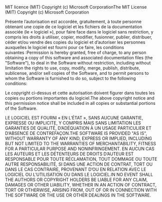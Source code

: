 <span data-ttu-id="4e754-101">MIT licence (MIT) Copyright (c) Microsoft Corporation</span><span class="sxs-lookup"><span data-stu-id="4e754-101">The MIT License (MIT) Copyright (c) Microsoft Corporation</span></span>

<span data-ttu-id="4e754-102">Présente l’autorisation est accordée, gratuitement, à toute personne obtenant une copie de ce logiciel et les fichiers de la documentation associée (le « logiciel »), pour faire face dans le logiciel sans restriction, y compris les droits à utiliser, copier, modifier, fusionner, publier, distribuer, céder et/ou vendre des copies du logiciel et d’autoriser les personnes auxquelles le logiciel est fourni pour ce faire, les conditions suivantes :</span><span class="sxs-lookup"><span data-stu-id="4e754-102">Permission is hereby granted, free of charge, to any person obtaining a copy of this software and associated documentation files (the "Software"), to deal in the Software without restriction, including without limitation the rights to use, copy, modify, merge, publish, distribute, sublicense, and/or sell copies of the Software, and to permit persons to whom the Software is furnished to do so, subject to the following conditions:</span></span>

<span data-ttu-id="4e754-103">Le copyright ci-dessus et cette autorisation doivent figurer dans toutes les copies ou portions importantes du logiciel.</span><span class="sxs-lookup"><span data-stu-id="4e754-103">The above copyright notice and this permission notice shall be included in all copies or substantial portions of the Software.</span></span>

<span data-ttu-id="4e754-104">LE LOGICIEL EST FOURNI « EN L’ÉTAT », SANS AUCUNE GARANTIE, EXPRESSE OU IMPLICITE, Y COMPRIS MAIS SANS LIMITATION LES GARANTIES DE QUALITÉ, D’ADÉQUATION À UN USAGE PARTICULIER ET D’ABSENCE DE CONTREFAÇON.</span><span class="sxs-lookup"><span data-stu-id="4e754-104">THE SOFTWARE IS PROVIDED "AS IS", WITHOUT WARRANTY OF ANY KIND, EXPRESS OR IMPLIED, INCLUDING BUT NOT LIMITED TO THE WARRANTIES OF MERCHANTABILITY, FITNESS FOR A PARTICULAR PURPOSE AND NONINFRINGEMENT.</span></span> <span data-ttu-id="4e754-105">EN AUCUN CAS LES AUTEURS ET LES DÉTENTEURS DE DROITS D’AUTEUR EST RESPONSABLE POUR TOUTE RÉCLAMATION, TOUT DOMMAGE OU TOUTE AUTRE RESPONSABILITÉ, SI DANS UNE ACTION DE CONTRAT, TORT OU DANS LE CAS CONTRAIRE, PROVENANT D’OU EN RELATION AVEC LE LOGICIEL OU L’UTILISATION OU DANS LE LOGICIEL.</span><span class="sxs-lookup"><span data-stu-id="4e754-105">IN NO EVENT SHALL THE AUTHORS OR COPYRIGHT HOLDERS BE LIABLE FOR ANY CLAIM, DAMAGES OR OTHER LIABILITY, WHETHER IN AN ACTION OF CONTRACT, TORT OR OTHERWISE, ARISING FROM, OUT OF OR IN CONNECTION WITH THE SOFTWARE OR THE USE OR OTHER DEALINGS IN THE SOFTWARE.</span></span>
